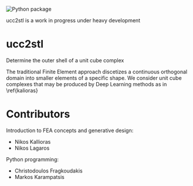 ![Python package](https://github.com/christodoulos/ucc2stl/workflows/Python%20package/badge.svg)

ucc2stl is a work in progress under heavy development

# ucc2stl

Determine the outer shell of a unit cube complex

The traditional Finite Element approach discetizes a continuous orthogonal domain into smaller elements of a specific shape. We consider unit cube complexes that may be produced by Deep Learning methods as in \\ref{kalioras}

# Contributors

Introduction to FEA concepts and generative design:

-   Nikos Kallioras
-   Nikos Lagaros

Python programming:

-   Christodoulos Fragkoudakis
-   Markos Karampatsis
